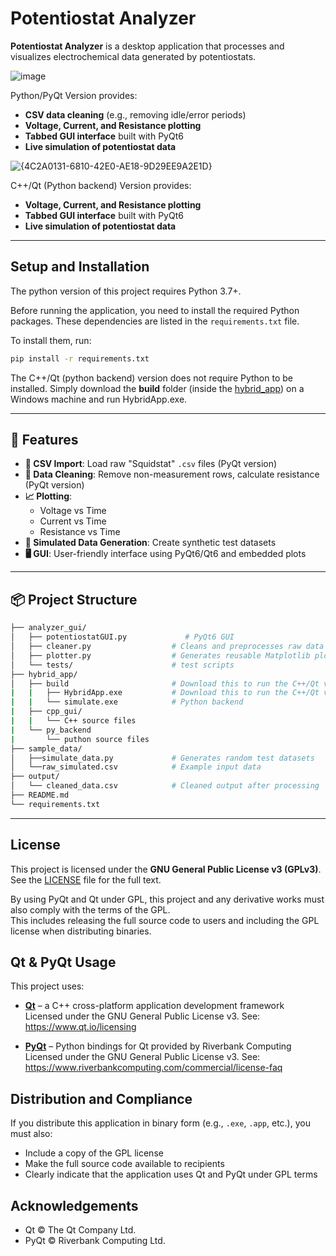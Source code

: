 # Potentiostat Analyzer

**Potentiostat Analyzer** is a desktop application that processes and visualizes electrochemical data generated by potentiostats.

![image](https://github.com/user-attachments/assets/ae216395-44ee-4ed4-b7d1-9a5a66ab58df)

Python/PyQt Version provides:
- **CSV data cleaning** (e.g., removing idle/error periods)
- **Voltage, Current, and Resistance plotting**
- **Tabbed GUI interface** built with PyQt6
- **Live simulation of potentiostat data**


![{4C2A0131-6810-42E0-AE18-9D29EE9A2E1D}](https://github.com/user-attachments/assets/7915ce75-d8ff-4595-a8bb-655348ccbb11)

C++/Qt (Python backend) Version provides:
- **Voltage, Current, and Resistance plotting**
- **Tabbed GUI interface** built with PyQt6
- **Live simulation of potentiostat data**

---

## Setup and Installation

The python version of this project requires Python 3.7+.

Before running the application, you need to install the required Python packages. These dependencies are listed in the `requirements.txt` file.

To install them, run:

```bash
pip install -r requirements.txt
```

The C++/Qt (python backend) version does not require Python to be installed. Simply download the **build** folder (inside the [hybrid_app](./hybrid_app)) on a Windows machine and run HybridApp.exe.

---

## 🔧 Features

- **📁 CSV Import**: Load raw "Squidstat" `.csv` files (PyQt version)
- **🧼 Data Cleaning**: Remove non-measurement rows, calculate resistance (PyQt version)
- **📈 Plotting**: 
  - Voltage vs Time  
  - Current vs Time  
  - Resistance vs Time
- **🧪 Simulated Data Generation**: Create synthetic test datasets
- **🖥️ GUI**: User-friendly interface using PyQt6/Qt6 and embedded plots

---

## 📦 Project Structure

```bash
├── analyzer_gui/
│   ├── potentiostatGUI.py             # PyQt6 GUI
│   ├── cleaner.py                  # Cleans and preprocesses raw data
│   ├── plotter.py                  # Generates reusable Matplotlib plots
│   └── tests/                      # test scripts
├── hybrid_app/
│   ├── build                       # Download this to run the C++/Qt version with python backend
|   |   ├── HybridApp.exe           # Download this to run the C++/Qt version with python backend
|   |   └── simulate.exe            # Python backend          
|   ├── cpp_gui/
|   |   └── C++ source files
|   └── py_backend
|       └── puthon source files
├── sample_data/
│   ├──simulate_data.py             # Generates random test datasets
│   └──raw_simulated.csv            # Example input data
├── output/
│   └── cleaned_data.csv            # Cleaned output after processing
├── README.md
└── requirements.txt
```
---
## License

This project is licensed under the **GNU General Public License v3 (GPLv3)**.  
See the [LICENSE](LICENSE) file for the full text.

By using PyQt and Qt under GPL, this project and any derivative works must also comply with the terms of the GPL.  
This includes releasing the full source code to users and including the GPL license when distributing binaries.

## Qt & PyQt Usage

This project uses:

- [**Qt**](https://www.qt.io/) – a C++ cross-platform application development framework  
  Licensed under the GNU General Public License v3. See: https://www.qt.io/licensing

- [**PyQt**](https://www.riverbankcomputing.com/software/pyqt/intro) – Python bindings for Qt provided by Riverbank Computing  
  Licensed under the GNU General Public License v3. See: https://www.riverbankcomputing.com/commercial/license-faq

## Distribution and Compliance

If you distribute this application in binary form (e.g., `.exe`, `.app`, etc.), you must also:

- Include a copy of the GPL license
- Make the full source code available to recipients
- Clearly indicate that the application uses Qt and PyQt under GPL terms

## Acknowledgements

- Qt © The Qt Company Ltd.
- PyQt © Riverbank Computing Ltd.

